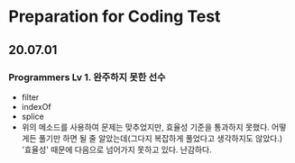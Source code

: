 # Preparation for Coding Test

## 20.07.01

### Programmers Lv 1. 완주하지 못한 선수 

* filter
* indexOf
* splice 
* 위의 메소드를 사용하여 문제는 맞추었지만, 효율성 기준을 통과하지 못했다. 어떻게든 풀기만 하면 될 줄 알았는데\(그다지 복잡하게 풀었다고 생각하지도 않았다.\) '효율성' 때문에 다음으로 넘어가지 못하고 있다. 난감하다. 



